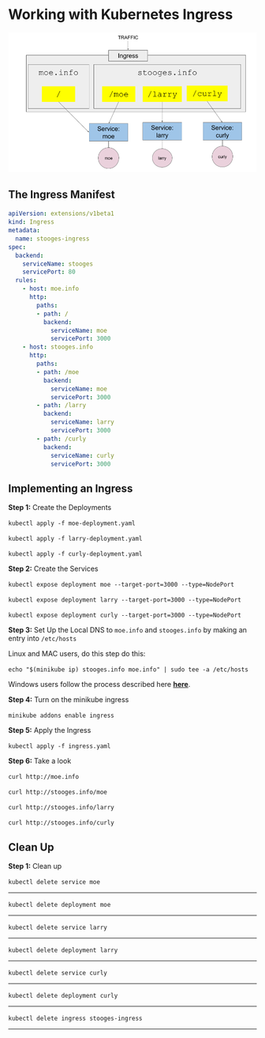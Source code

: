 # Working with Kubernetes Ingress

![Ingress](./images/ingress.png)

## The Ingress Manifest

```yaml
apiVersion: extensions/v1beta1
kind: Ingress
metadata:
  name: stooges-ingress
spec:
  backend:
    serviceName: stooges
    servicePort: 80
  rules:
    - host: moe.info
      http:
        paths:
        - path: /
          backend:
            serviceName: moe
            servicePort: 3000
    - host: stooges.info
      http:
        paths:
        - path: /moe
          backend:
            serviceName: moe
            servicePort: 3000
        - path: /larry
          backend:
            serviceName: larry
            servicePort: 3000
        - path: /curly
          backend:
            serviceName: curly
            servicePort: 3000
```

## Implementing an Ingress

**Step 1:** Create the Deployments

`kubectl apply -f moe-deployment.yaml`

`kubectl apply -f larry-deployment.yaml`

`kubectl apply -f curly-deployment.yaml`

**Step 2:** Create the Services

`kubectl expose deployment moe --target-port=3000 --type=NodePort`

`kubectl expose deployment larry --target-port=3000 --type=NodePort`

`kubectl expose deployment curly --target-port=3000 --type=NodePort`

**Step 3:** Set Up the Local DNS to `moe.info` and `stooges.info` by making an entry into `/etc/hosts`

Linux and MAC users, do this step do this:

`echo "$(minikube ip) stooges.info moe.info" | sudo tee -a /etc/hosts`

Windows users follow the process described here **[here](https://www.addictivetips.com/windows-tips/modify-the-hosts-file-on-windows-10/)**.


**Step 4:** Turn on the minikube ingress

`minikube addons enable ingress`

**Step 5:** Apply the Ingress

`kubectl apply -f ingress.yaml`

**Step 6:** Take a look

`curl http://moe.info`

`curl http://stooges.info/moe`

`curl http://stooges.info/larry`

`curl http://stooges.info/curly`

## Clean Up

**Step 1:** Clean up

`kubectl delete service moe`

------

`kubectl delete deployment moe`

------

`kubectl delete service larry`

------

`kubectl delete deployment larry`

------

`kubectl delete service curly`

------

`kubectl delete deployment curly`

------

`kubectl delete ingress stooges-ingress`

------